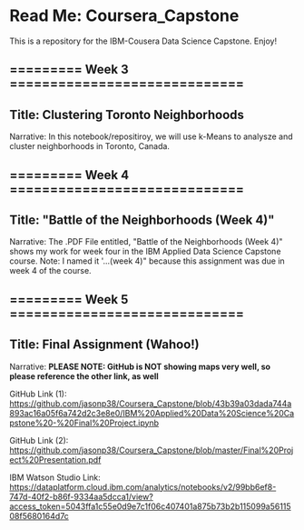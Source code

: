 # Read Me: Coursera_Capstone
This is a repository for the IBM-Cousera Data Science Capstone.
Enjoy!

## ========= Week 3 =============================
## Title: Clustering Toronto Neighborhoods

Narrative: In this notebook/repositiroy, we will use k-Means to analysze and cluster neighborhoods in Toronto, Canada.

## ========= Week 4 =============================
## Title: "Battle of the Neighborhoods (Week 4)"
Narrative: The .PDF File entitled, "Battle of the Neighborhoods (Week 4)" shows my work for week four in the IBM Applied Data Science Capstone course. Note: I named it '...(week 4)" because this assignment was due in week 4 of the course.  

## ========= Week 5 =============================
## Title: Final Assignment (Wahoo!)
Narrative: 
**PLEASE NOTE: GitHub is NOT showing maps very well, so please reference the other link, as well**

GitHub Link (1):
https://github.com/jasonp38/Coursera_Capstone/blob/43b39a03dada744a893ac16a05f6a742d2c3e8e0/IBM%20Applied%20Data%20Science%20Capstone%20-%20Final%20Project.ipynb

GitHub Link (2):
https://github.com/jasonp38/Coursera_Capstone/blob/master/Final%20Project%20Presentation.pdf

IBM Watson Studio Link:
https://dataplatform.cloud.ibm.com/analytics/notebooks/v2/99bb6ef8-747d-40f2-b86f-9334aa5dcca1/view?access_token=5043ffa1c55e0d9e7c1f06c407401a875b73b2b115099a5611508f5680164d7c

